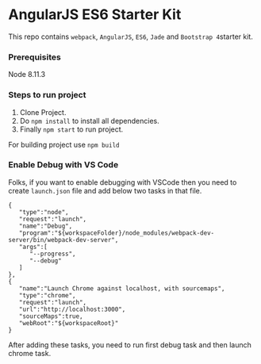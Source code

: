 # AngularJS ES6 Starter Kit

This repo contains `webpack`, `AngularJS`, `ES6`, `Jade` and `Bootstrap 4`starter kit.

### Prerequisites
Node 8.11.3

### Steps to run project
1. Clone Project.
2. Do `npm install` to install all dependencies.
3. Finally `npm start` to run project.

For building project use `npm build`

### Enable Debug with VS Code
Folks, if you want to enable debugging with VSCode then you need to create `launch.json` file and add below two tasks in that file.

```
{
   "type":"node",
   "request":"launch",
   "name":"Debug",
   "program":"${workspaceFolder}/node_modules/webpack-dev-server/bin/webpack-dev-server",
   "args":[
      "--progress",
      "--debug"
   ]
},
{
   "name":"Launch Chrome against localhost, with sourcemaps",
   "type":"chrome",
   "request":"launch",
   "url":"http://localhost:3000",
   "sourceMaps":true,
   "webRoot":"${workspaceRoot}"
}
```

After adding these tasks, you need to run first debug task and then launch chrome task.
